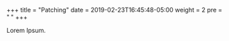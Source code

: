 +++
title = "Patching"
date = 2019-02-23T16:45:48-05:00
weight = 2
pre = "<b> </b>"
+++


Lorem Ipsum.

